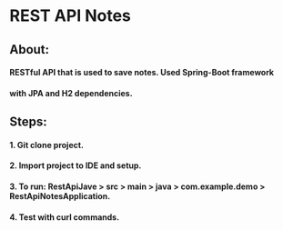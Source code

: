 # REST API Notes

## About:
#### RESTful API that is used to save notes. Used Spring-Boot framework
#### with JPA and H2 dependencies.

## Steps:

#### 1. Git clone project.

#### 2. Import project to IDE and setup.

#### 3. To run: RestApiJave > src > main > java > com.example.demo > RestApiNotesApplication.

#### 4. Test with curl commands.
